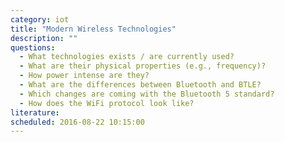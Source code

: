```yaml
---
category: iot
title: "Modern Wireless Technologies"
description: ""
questions:
  - What technologies exists / are currently used?
  - What are their physical properties (e.g., frequency)?
  - How power intense are they?
  - What are the differences between Bluetooth and BTLE?
  - Which changes are coming with the Bluetooth 5 standard?
  - How does the WiFi protocol look like?
literature:
scheduled: 2016-08-22 10:15:00
---
```

